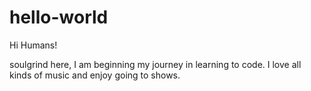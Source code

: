 # hello-world

Hi Humans!

soulgrind here, I am beginning my journey in learning to code. 
I love all kinds of music and enjoy going to shows.
